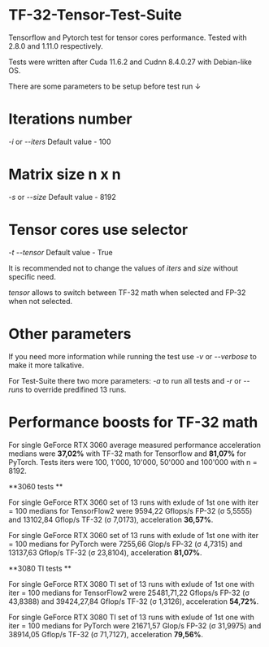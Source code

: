 # TF-32-Tensor-Test-Suite
Tensorflow and Pytorch test for tensor cores performance. Tested with 2.8.0 and 1.11.0 respectively.

Tests were written after Cuda 11.6.2 and Cudnn 8.4.0.27 with Debian-like OS.


There are some parameters to be setup before test run ↓

# Iterations number
*-i* or *--iters*
Default value - 100

# Matrix size n x n
*-s* or *--size*
Default value - 8192

# Tensor cores use selector 
*-t* *--tensor*
Default value - True

It is recommended not to change the values of *iters* and *size* without specific need.

*tensor* allows to switch between TF-32 math when selected and FP-32 when not selected.

# Other parameters

If you need more information while running the test use *-v* or *--verbose* to make it more talkative.

For Test-Suite there two more parameters: *-a* to run all tests and *-r* or *--runs* to override predifined 13 runs.


# Performance boosts for TF-32 math
For single GeForce RTX 3060 average measured performance acceleration medians were **37,02%** with TF-32 math for Tensorflow and **81,07%** for PyTorch. Tests iters were 100, 1'000, 10'000, 50'000 and 100'000 with n = 8192.

**3060 tests **

For single GeForce RTX 3060 set of 13 runs with exlude of 1st one with iter = 100 medians for TensorFlow2 were 9594,22 Gflops/s FP-32 (σ 5,5555) and 13102,84 Gflop/s TF-32 (σ 7,0173), acceleration **36,57%**.

For single GeForce RTX 3060 set of 13 runs with exlude of 1st one with iter = 100 medians for PyTorch were 7255,66 Glop/s FP-32 (σ 4,7315) and 13137,63 Gflop/s TF-32 (σ 23,8104), acceleration **81,07%**.

**3080 TI tests **

For single GeForce RTX 3080 TI set of 13 runs with exlude of 1st one with iter = 100 medians for TensorFlow2 were 25481,71,22 Gflops/s FP-32 (σ 43,8388) and 39424,27,84 Gflop/s TF-32 (σ 1,3126), acceleration **54,72%**.

For single GeForce RTX 3080 TI set of 13 runs with exlude of 1st one with iter = 100 medians for PyTorch were 21671,57 Glop/s FP-32 (σ 31,9975) and 38914,05 Gflop/s TF-32 (σ 71,7127), acceleration **79,56%**.

